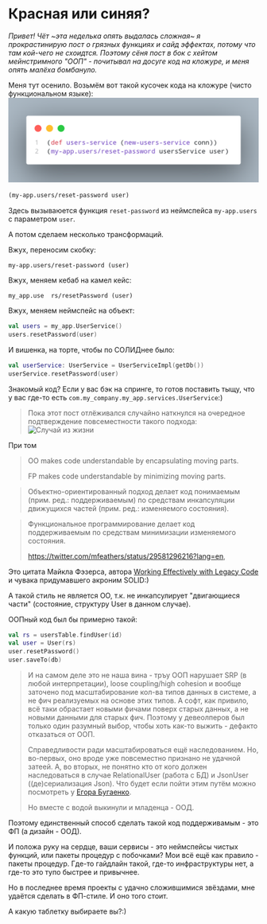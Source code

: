 # Красная или синяя?

*Привет!*
*Чёт ~эта неделька опять выдалась сложная~ я прокрастинирую пост о грязных функциях и сайд эффектах, потому что там кой-чего не схоидтся.*
*Поэтому сёня пост в бок с хейтом мейнстримного "ООП" - почитывал на досуге код на кложуре, и меня опять малёха бомбануло.*

Меня тут осенило.
Возьмём вот такой кусочек кода на кложуре (чисто функциональном языке):
![Сброс пароля в ФП стиле](channel/ergo/drafts/210122-pp-vs-fm/fp.png)
```clojure
(my-app.users/reset-password user)
```

Здесь вызываюется функция `reset-password` из неймспейса `my-app.users` с параметром `user`.

А потом сделаем несколько трансформаций.

Вжух, переносим скобку:
```
my-app.users/reset-password (user)
```

Вжух, меняем кебаб на камел кейс:
```
my_app.use  rs/resetPassword (user)
```

Вжух, меняем неймспейс на объект:
```kotlin
val users = my_app.UserService()
users.resetPassword(user)
```

И вишенка, на торте, чтобы по СОЛИДнее было:
```kotlin
val userService: UserService = UserServiceImpl(getDb())
userService.resetPassword(user)
```

Знакомый код?
Если у вас бэк на спринге, то готов поставить тыщу, что у вас где-то есть `com.my_company.my_app.services.UserService`:)

> Пока этот пост отлёживался случайно наткнулся на очередное подтверждение повсеместности такого подхода:
![Случай из жизни](images/2021/01/случай-из-жизни.png)

При том
> OO makes code understandable by encapsulating moving parts.
>
> FP makes code understandable by minimizing moving parts.

> Объектно-ориентированный подход делает код понимаемым (прим. ред.: поддерживаемым) по средствам инкапсуляции движущихся частей (прим. ред.: изменяемого состояния).

> Функциональное программирование делает код поддерживаемым по средствам минимизации изменяемого состояния.
>
> https://twitter.com/mfeathers/status/29581296216?lang=en,

Это цитата  Майкла Фэзерса, автора [Working Effectively with Legacy Code](https://www.amazon.com/Working-Effectively-Legacy-Michael-Feathers/dp/0131177052) и чувака придумавшего акроним SOLID:)

А такой стиль не является ОО, т.к. не инкапсулирует "двигающиеся части" (состояние, структуру User в данном случае).

ООПный код был бы примерно такой:
```kotlin
val rs = usersTable.findUser(id)
val user = User(rs)
user.resetPassword()
user.saveTo(db)
```

> И на самом деле это не наша вина - тръу ООП нарушает SRP (в любой интерпретации), loose coupling/high cohesion и вообще заточено под масштабирование кол-ва типов данных в системе, а не фич реализуемых на основе этих типов.
> А софт, как привило, всё таки обрастает новыми фичами поверх старых данных, а не новыми данными для старых фич.
> Поэтому у девеолперов был только один разумный выбор, чтобы хоть как-то выжить - дефакто отказаться от ООП.
>
> Справедливости ради масштабироваться ещё наследованием.
  Но, во-первых, оно вроде уже повсеместно признано не удачной затеей.
  А, во вторых, не понятно кто от кого должен наследоваться в случае RelationalUser (работа с БД) и JsonUser ((де)сериализация Json).
  Что будет если пойти этим путём можно посмотреть у [Егора Бугаенко](https://www.yegor256.com/2014/12/01/orm-offensive-anti-pattern.html).
>
> Но вместе с водой выкинули и младенца - ООД.

Поэтому единственный способ сделать такой код поддерживамым - это ФП (а дизайн - ООД).

И положа руку на сердце, ваши сервисы - это неймспейсы чистых функций, или пакеты процедур с побочками?
Мои всё ещё как правило - пакеты процедур. Где-то гайдлайн такой, где-то инфраструктуры нет, а где-то это тупо быстрее и привычнее.

Но в последнее время проекты с удачно сложившимися звёздами, мне удаётся сделать в ФП-стиле.
И оно того стоит.

А какую таблетку выбираете вы?:)
